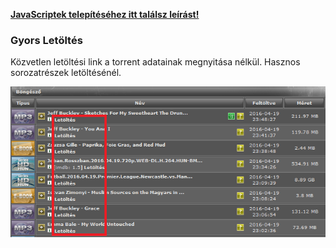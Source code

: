 **[JavaScriptek telepítéséhez itt találsz leírást!](https://github.com/Soresu/JavaScripts)**
### Gyors Letöltés
   Közvetlen letöltési link a torrent adatainak megnyitása nélkül. Hasznos sorozatrészek letöltésénél.

![alt text](https://raw.githubusercontent.com/Soresu/Others/master/Images/JavaScripts/Ncore/NcoreGYL.png "Példa 1")
